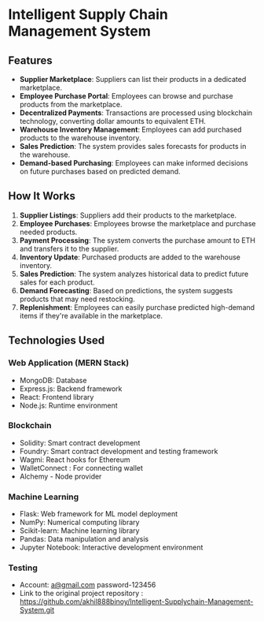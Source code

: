 # Intelligent Supply Chain Management System

## Features

- **Supplier Marketplace**: Suppliers can list their products in a dedicated marketplace.
- **Employee Purchase Portal**: Employees can browse and purchase products from the marketplace.
- **Decentralized Payments**: Transactions are processed using blockchain technology, converting dollar amounts to equivalent ETH.
- **Warehouse Inventory Management**: Employees can add purchased products to the warehouse inventory.
- **Sales Prediction**: The system provides sales forecasts for products in the warehouse.
- **Demand-based Purchasing**: Employees can make informed decisions on future purchases based on predicted demand.

## How It Works

1. **Supplier Listings**: Suppliers add their products to the marketplace.
2. **Employee Purchases**: Employees browse the marketplace and purchase needed products.
3. **Payment Processing**: The system converts the purchase amount to ETH and transfers it to the supplier.
4. **Inventory Update**: Purchased products are added to the warehouse inventory.
5. **Sales Prediction**: The system analyzes historical data to predict future sales for each product.
6. **Demand Forecasting**: Based on predictions, the system suggests products that may need restocking.
7. **Replenishment**: Employees can easily purchase predicted high-demand items if they're available in the marketplace.

## Technologies Used

### Web Application (MERN Stack)

- MongoDB: Database
- Express.js: Backend framework
- React: Frontend library
- Node.js: Runtime environment

### Blockchain

- Solidity: Smart contract development
- Foundry: Smart contract development and testing framework
- Wagmi: React hooks for Ethereum
- WalletConnect : For connecting wallet
- Alchemy - Node provider

### Machine Learning

- Flask: Web framework for ML model deployment
- NumPy: Numerical computing library
- Scikit-learn: Machine learning library
- Pandas: Data manipulation and analysis
- Jupyter Notebook: Interactive development environment

### Testing

- Account: a@gmail.com password-123456
- Link to the original project repository : https://github.com/akhil888binoy/Intelligent-Supplychain-Management-System.git
